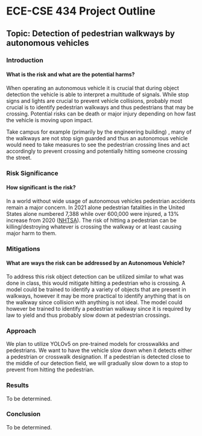 # ECE-CSE 434 Project Outline

## Topic: Detection of pedestrian walkways by autonomous vehicles

### Introduction

#### What is the risk and what are the potential harms?

When operating an autonomous vehicle it is crucial that during object detection the vehicle is able to interpret a multitude of signals. While stop signs and lights are crucial to prevent vehicle collisions, probably most crucial is to identify pedestrian walkways and thus pedestrians that may be crossing. Potential risks can be death or major injury depending on how fast the vehicle is moving upon impact.

Take campus for example (primarily by the engineering building) , many of the walkways are not stop sign guarded and thus an autonomous vehicle would need to take measures to see the pedestrian crossing lines and act accordingly to prevent crossing and potentially hitting someone crossing the street.

### Risk Significance

#### How significant is the risk?

In a world without wide usage of autonomous vehicles pedestrian accidents remain a major concern. In 2021 alone pedestrian fatalities in the United States alone numbered 7,388 while over 600,000 were injured, a 13% increase from 2020 ([NHTSA](https://www.nhtsa.gov/road-safety/pedestrian-safety#:~:text=In%202021%2C%207%2C388%20pedestrians%20were,tips%20to%20keep%20pedestrians%20safe.)). The risk of hitting a pedestrian can be killing/destroying whatever is crossing the walkway or at least causing major harm to them.

### Mitigations

#### What are ways the risk can be addressed by an Autonomous Vehicle?

To address this risk object detection can be utilized similar to what was done in class, this would mitigate hitting a pedestrian who is crossing. A model could be trained to identify a variety of objects that are present in walkways, however it may be more practical to identify anything that is on the walkway since collision with anything is not ideal. The model could however be trained to identify a pedestrian walkway since it is required by law to yield and thus probably slow down at pedestrian crossings.

### Approach

We plan to utilize YOLOv5 on pre-trained models for crosswalkks and pedestrians. We want to have the vehicle slow down when it detects either a pedestrian or crosswalk designation. If a pedestrian is detected close to the middle of our detection field, we will gradually slow down to a stop to prevent from hitting the pedestrian.


### Results

To be determined.

### Conclusion

To be determined.
